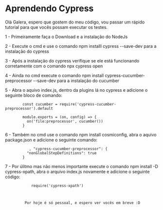# Aprendendo Cypress

Olá Galera, espero que gostem do meu código, vou passar um rápido tutorial para que vocês possam executar os testes.

1 - Primeiramente faça o Download e a instalação do NodeJs

2 - Execute o cmd e use o comando npm installl cypress --save-dev para a instalação do cypress

3 - Após a instalação do cypress verifique se ele está funcionando  corretamente com o comando npx cypress open

4 - Ainda no cmd execute o comando npm install cypress-cucumber-preprocessor --save-dev para a instalação do cucumber

5 - Abra o aquivo index.js, dentro da plugins lá no cypress e adicione o seguinte bloco de comando: 


            const cucumber = require('cypress-cucumber-preprocessor').default

            module.exports = (on, config) => {
              on('file:preprocessor', cucumber())
            }

6 - Também no cmd use o comando npm install cosmiconfig, abra o aquivo package.json  e adicione o seguinte comando:

               , "cypress-cucumber-preprocessor": {
              "nonGlobalStepDefinitions": true
            }
            
7 - Por úlitmo mas não menos importante execute o comando npm install -D cypress-xpath, abra o arquivo index.js novamente e adicione o seguinte código:

                require('cypress-xpath')
                
                
                
             Por hoje é só pessoal, e espero ver vocês em breve :D
